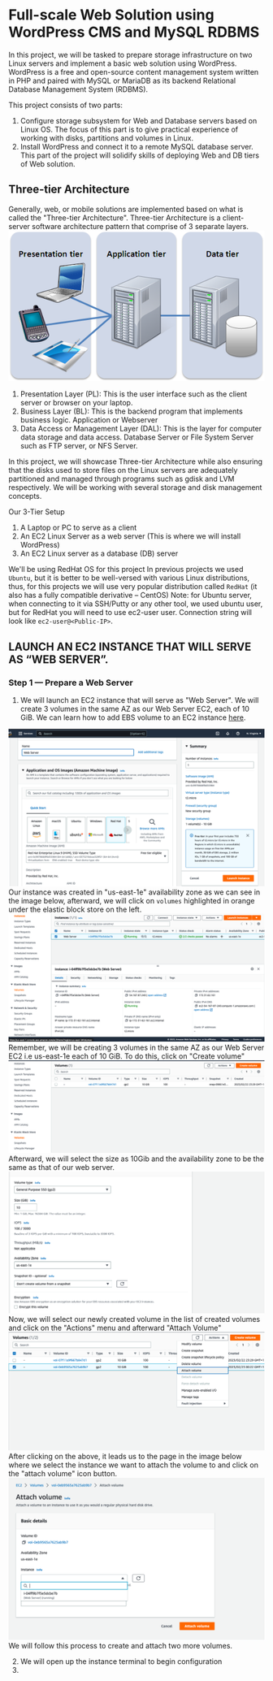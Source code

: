 # Full-scale Web Solution using WordPress CMS and MySQL RDBMS

In this project, we will be tasked to prepare storage infrastructure on two Linux servers and implement a basic web solution using WordPress. 
WordPress is a free and open-source content management system written in PHP and paired with MySQL or MariaDB as its backend Relational Database Management System (RDBMS).

This project consists of two parts:
1. Configure storage subsystem for Web and Database servers based on Linux OS. The focus of this part is to give  practical experience of working with disks, partitions and volumes in Linux.
2. Install WordPress and connect it to a remote MySQL database server. This part of the project will solidify skills of deploying Web and DB tiers of Web solution.

## Three-tier Architecture
Generally, web, or mobile solutions are implemented based on what is called the "Three-tier Architecture".
Three-tier Architecture is a client-server software architecture pattern that comprise of 3 separate layers.
![](https://github.com/Omolade11/Web-Solution-using-WordPress-and-MySQL-/blob/main/Images/3tier%20app.webp)

1. Presentation Layer (PL): This is the user interface such as the client server or browser on your laptop.
2. Business Layer (BL): This is the backend program that implements business logic. Application or Webserver
3. Data Access or Management Layer (DAL): This is the layer for computer data storage and data access. Database Server or File System Server such as FTP server, or NFS Server.

In this project, we will showcase Three-tier Architecture while also ensuring that the disks used to store files on the Linux servers are adequately partitioned and managed through programs such as gdisk and LVM respectively.
We will be working with several storage and disk management concepts.

Our 3-Tier Setup
1. A Laptop or PC to serve as a client
2. An EC2 Linux Server as a web server (This is where we will install WordPress)
3. An EC2 Linux server as a database (DB) server

We'll be using RedHat OS for this project In previous projects we used `Ubuntu`, but it is better to be well-versed with various Linux distributions, thus, for this projects we will use very popular distribution called `RedHat` (it also has a fully compatible derivative – CentOS) Note: for Ubuntu server, when connecting to it via SSH/Putty or any other tool, we used ubuntu user, but for RedHat you will need to use ec2-user user. Connection string will look like `ec2-user@<Public-IP>`.

## LAUNCH AN EC2 INSTANCE THAT WILL SERVE AS “WEB SERVER”.
### Step 1 — Prepare a Web Server
1. We will launch an EC2 instance that will serve as "Web Server". We will create 3 volumes in the same AZ as our Web Server EC2, each of 10 GiB.
We can learn how to add EBS volume to an EC2 instance [here](https://www.youtube.com/watch?v=HPXnXkBzIHw).

![](https://github.com/Omolade11/Web-Solution-using-WordPress-and-MySQL-/blob/main/Images/Screenshot%202023-02-22%20at%2023.24.47.png)
Our instance was created in "us-east-1e" availability zone as we can see in the image below, afterward, we will click on `volumes` highlighted in orange under the elastic block store on the left.
![](https://github.com/Omolade11/Web-Solution-using-WordPress-and-MySQL-/blob/main/Images/Screenshot%202023-02-22%20at%2023.49.55.png)
Remember, we will be creating 3 volumes in the same AZ as our Web Server EC2 i.e us-east-1e each of 10 GiB.
To do this, click on "Create volume"
![](https://github.com/Omolade11/Web-Solution-using-WordPress-and-MySQL-/blob/main/Images/Screenshot%202023-02-22%20at%2023.51.30.png)
Afterward, we will select the size as 10Gib and the availability zone to be the same as that of our web server.
![](https://github.com/Omolade11/Web-Solution-using-WordPress-and-MySQL-/blob/main/Images/Screenshot%202023-02-23%20at%2000.18.27.png)
Now, we will select our newly created volume in the list of created volumes and click on the "Actions" menu and afterward "Attach Volume"
![](https://github.com/Omolade11/Web-Solution-using-WordPress-and-MySQL-/blob/main/Images/Screenshot%202023-02-23%20at%2000.25.38.png)
After clicking on the above, it leads us to the page in the image below where we select the instance we want to attach the volume to and click on the "attach volume" icon button.
![](https://github.com/Omolade11/Web-Solution-using-WordPress-and-MySQL-/blob/main/Images/Screenshot%202023-02-23%20at%2000.28.46.png)
We will follow this process to create and attach two more volumes.

2. We will open up the instance terminal to begin configuration
3. 
